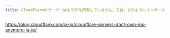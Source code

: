 ```yaml
---
title: CloudflareのサーバーはもうIPを所有していません。では、どのようにインターネットに接続しているのでしょうか？
---
```


https://blog.cloudflare.com/ja-jp/cloudflare-servers-dont-own-ips-anymore-ja-jp/

